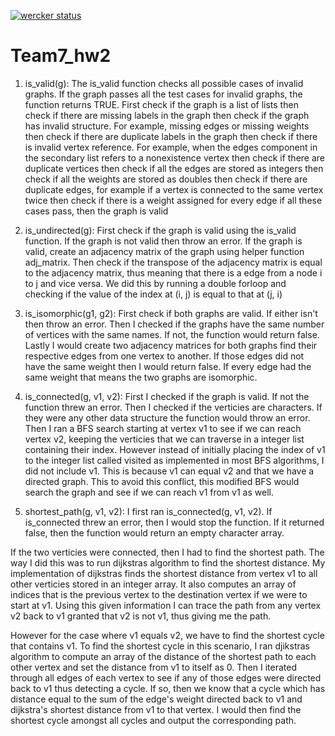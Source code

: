 [![wercker status](https://app.wercker.com/status/0d48a75b6b9a31b18516a99fc2561501/m "wercker status")](https://app.wercker.com/project/bykey/0d48a75b6b9a31b18516a99fc2561501)

# Team7_hw2

1. is_valid(g):
The is_valid function checks all possible cases of invalid graphs. If the graph
passes all the test cases for invalid graphs, the function returns TRUE.
First check if the graph is a list of lists
then check if there are missing labels in the graph
then check if the graph has invalid structure. For example, missing edges or missing weights
then check if there are duplicate labels in the graph
then check if there is invalid vertex reference. For example, when the edges component in the secondary list refers to a nonexistence vertex
then check if there are duplicate vertices
then check if all the edges are stored as integers
then check if all the weights are stored as doubles
then check if there are duplicate edges, for example if a vertex is connected to the same vertex twice
then check if there is a weight assigned for every edge
if all these cases pass, then the graph is valid


2. is_undirected(g):
First check if the graph is valid using the is_valid function. If the graph is not valid then throw an error. 
If the graph is valid, create an adjacency matrix of the graph using helper function adj_matrix. Then check if the transpose 
of the adjacency matrix is equal to the adjacency matrix, thus meaning that there is a edge from a node i to j and vice versa. 
We did this by running a double forloop and checking if the value of the index at (i, j) is equal to that at (j, i)

3. is_isomorphic(g1, g2):
First check if both graphs are valid. If either isn't then throw an error. Then I checked if the graphs have the same number of vertices with the same names. 
If not, the function would return false. Lastly I would create two adjacency matrices for both graphs find their respective edges from one vertex to another. 
If those edges did not have the same weight then I would return false. If every edge had the same weight that means the two graphs are isomorphic. 


4. is_connected(g, v1, v2):
First I checked if the graph is valid. If not the function threw an error. Then I checked if the verticies are characters. 
If they were any other data structure the function would throw an error. Then I ran a BFS search starting at vertex v1 to see if we can 
reach vertex v2, keeping the verticies that we can traverse in a integer list containing their index. However instead of initially placing
the index of v1 to the integer list called visited as implemented in most BFS algorithms, I did not include v1. 
This is because v1 can equal v2 and that we have a directed graph. 
This to avoid this conflict, this modified BFS would search the graph and see if we can reach v1 from v1 as well.

5. shortest_path(g, v1, v2):
I first ran is_connected(g, v1, v2). If is_connected threw an error, then I would stop the function. If it returned false, then the function would return an empty character array. 

  If the two verticies were connected, then I had to find the shortest path. The way I did this was to run dijkstras algorithm to find the shortest distance.
My implementation of dijkstras finds the shortest distance from vertex v1 to all other verticies stored in an integer array. It also computes an array of indices that is the previous vertex to the destination vertex 
if we were to start at v1. Using this given information I can trace the path from any vertex v2 back to v1 granted that v2 is not v1, thus giving me the path. 

  However for the case where v1 equals v2, we have to find the shortest cycle that contains v1. To find the shortest cycle in this scenario, I ran djikstras algorithm to 
compute an array of the distance of the shortest path to each other vertex and set the distance from v1 to itself as 0. 
Then I iterated through all edges of each vertex to see if any of those edges were directed back to v1 thus detecting a cycle. 
If so, then we know that a cycle which has distance equal to the sum of the edge's weight directed back to v1 and dijkstra's shortest distance from v1 to that vertex. 
I would then find the shortest cycle amongst all cycles and output the corresponding path. 

